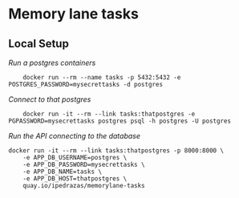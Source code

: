 # Memory lane tasks


## Local Setup

*Run a postgres containers*

        docker run --rm --name tasks -p 5432:5432 -e POSTGRES_PASSWORD=mysecrettasks -d postgres


*Connect to that postgres*

        docker run -it --rm --link tasks:thatpostgres -e PGPASSWORD=mysecrettasks postgres psql -h postgres -U postgres

*Run the API connecting to the database*

```
docker run -it --rm --link tasks:thatpostgres -p 8000:8000 \
    -e APP_DB_USERNAME=postgres \
    -e APP_DB_PASSWORD=mysecrettasks \
    -e APP_DB_NAME=tasks \
    -e APP_DB_HOST=thatpostgres \
    quay.io/ipedrazas/memorylane-tasks
```